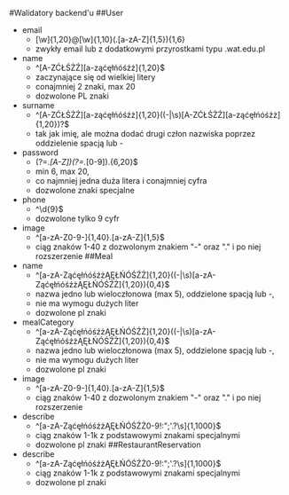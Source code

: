 #Walidatory backend'u
##User
* email
    * [\w]{1,20}@[\w]{1,10}(\.[a-zA-Z]{1,5}){1,6}
    * zwykły email lub z dodatkowymi przyrostkami typu .wat.edu.pl
* name
    * ^[A-ZĆŁŚŻŹ][a-ząćęłńóśźż]{1,20}$
    * zaczynające się od wielkiej litery
    * conajmniej 2 znaki, max 20
    * dozwolone PL znaki
* surname
    * ^[A-ZĆŁŚŻŹ][a-ząćęłńóśźż]{1,20}((-|\s)[A-ZĆŁŚŻŹ][a-ząćęłńóśźż]{1,20})?$
    * tak jak imię, ale można dodać drugi człon nazwiska poprzez oddzielenie spacją lub -
* password
    * (?=.*[A-Z])(?=.*[0-9]).{6,20}$
    * min 6, max 20, 
    * co najmniej jedna duża litera i conajmniej cyfra
    * dozwolone znaki specjalne
* phone
    * ^\d{9}$
    * dozwolone tylko 9 cyfr
* image
    * ^[a-zA-Z0-9-]{1,40}\.[a-zA-Z]{1,5}$
    * ciąg znaków 1-40 z dozwolonym znakiem "-" oraz "." i po niej rozszerzenie
##Meal
* name
    * ^[a-zA-ZąćęłńóśźżĄĘŁŃÓŚŹŻ]{1,20}((-|\s)[a-zA-ZąćęłńóśźżĄĘŁŃÓŚŹŻ]{1,20}){0,4}$
    * nazwa jedno lub wieloczłonowa (max 5), oddzielone spacją lub -, 
    * nie ma wymogu dużych liter
    * dozwolone pl znaki
* mealCategory
    * ^[a-zA-ZąćęłńóśźżĄĘŁŃÓŚŹŻ]{1,20}((-|\s)[a-zA-ZąćęłńóśźżĄĘŁŃÓŚŹŻ]{1,20}){0,4}$
    * nazwa jedno lub wieloczłonowa (max 5), oddzielone spacją lub -, 
    * nie ma wymogu dużych liter
    * dozwolone pl znaki
* image
    * ^[a-zA-Z0-9-]{1,40}\.[a-zA-Z]{1,5}$
    * ciąg znaków 1-40 z dozwolonym znakiem "-" oraz "." i po niej rozszerzenie
* describe
    * ^[a-zA-ZąćęłńóśźżĄĘŁŃÓŚŹŻ0-9!:";'.?\s]{1,1000}$
    * ciąg znaków 1-1k z podstawowymi znakami specjalnymi
    * dozwolone pl znaki
##RestaurantReservation
* describe
    * ^[a-zA-ZąćęłńóśźżĄĘŁŃÓŚŹŻ0-9!:";'.?\s]{1,1000}$
    * ciąg znaków 1-1k z podstawowymi znakami specjalnymi
    * dozwolone pl znaki
    